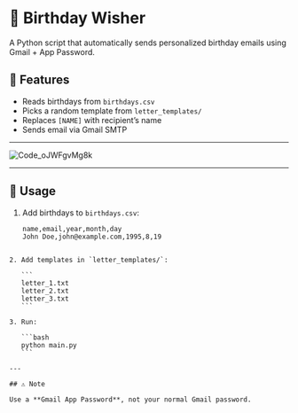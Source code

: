 # 🎉 Birthday Wisher

A Python script that automatically sends personalized birthday emails using Gmail + App Password.



## 📌 Features
- Reads birthdays from `birthdays.csv`
- Picks a random template from `letter_templates/`
- Replaces `[NAME]` with recipient’s name
- Sends email via Gmail SMTP

---

![Code_oJWFgvMg8k](https://github.com/user-attachments/assets/b0378b06-b455-4117-bf68-146e4bbf5e01)

---

## 📂 Usage
1. Add birthdays to `birthdays.csv`:
   ```csv
   name,email,year,month,day
   John Doe,john@example.com,1995,8,19
````

2. Add templates in `letter_templates/`:

   ```
   letter_1.txt
   letter_2.txt
   letter_3.txt
   ```

3. Run:

   ```bash
   python main.py
   ```

---

## ⚠️ Note

Use a **Gmail App Password**, not your normal Gmail password.


